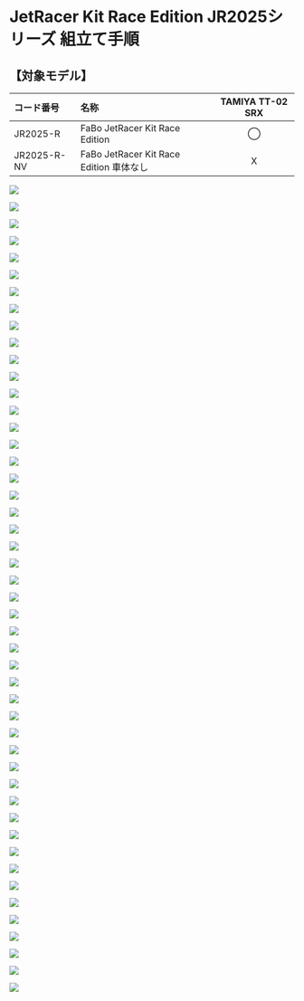 # JetRacer Kit Race Edition JR2025シリーズ 組立て手順

## 【対象モデル】

|コード番号|名称|TAMIYA TT-02 SRX|
|:--|:--|:--:|
|JR2025-R|FaBo JetRacer Kit Race Edition|◯|
|JR2025-R-NV|FaBo JetRacer Kit Race Edition 車体なし|X|

![](./img/001assy/JR2025R001.JPG)

![](./img/001assy/JR2025R002.JPG)

![](./img/001assy/JR2025R003.JPG)

![](./img/001assy/JR2025R004.JPG)

![](./img/001assy/JR2025R005.JPG)

![](./img/001assy/JR2025R006.JPG)

![](./img/001assy/JR2025R007.JPG)

![](./img/001assy/JR2025R008.JPG)

![](./img/001assy/JR2025R009.JPG)

![](./img/001assy/JR2025R010.JPG)

![](./img/001assy/JR2025R011.JPG)

![](./img/001assy/JR2025R012.JPG)

![](./img/001assy/JR2025R013.JPG)

![](./img/001assy/JR2025R014.JPG)

![](./img/001assy/JR2025R015.JPG)

![](./img/001assy/JR2025R016.JPG)

![](./img/001assy/JR2025R017.JPG)

![](./img/001assy/JR2025R018.JPG)

![](./img/001assy/JR2025R019.JPG)

![](./img/001assy/JR2025R021.JPG)

![](./img/001assy/JR2025R022.JPG)

![](./img/001assy/JR2025R023.JPG)

![](./img/001assy/JR2025R024.JPG)

![](./img/001assy/JR2025R025.JPG)

![](./img/001assy/JR2025R026.JPG)

![](./img/001assy/JR2025R027.JPG)

![](./img/001assy/JR2025R028.JPG)

![](./img/001assy/JR2025R029.JPG)

![](./img/001assy/JR2025R030.JPG)

![](./img/001assy/JR2025R031.JPG)

![](./img/001assy/JR2025R032.JPG)

![](./img/001assy/JR2025R033.JPG)

![](./img/001assy/JR2025R034.JPG)

![](./img/001assy/JR2025R035.JPG)

![](./img/001assy/JR2025R036.JPG)

![](./img/001assy/JR2025R037.JPG)

![](./img/001assy/JR2025R038.JPG)

![](./img/001assy/JR2025R039.JPG)

![](./img/001assy/JR2025R040.JPG)

![](./img/001assy/JR2025R041.JPG)

![](./img/001assy/JR2025R042.JPG)

![](./img/001assy/JR2025R043.JPG)

![](./img/001assy/JR2025R044.JPG)

![](./img/001assy/JR2025R045.JPG)

![](./img/001assy/JR2025R046.JPG)

![](./img/001assy/JR2025R047.JPG)

![](./img/001assy/JR2025R048.JPG)

![](./img/001assy/JR2025R049.JPG)